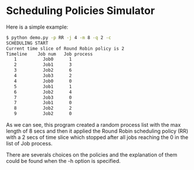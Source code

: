 # Scheduling Policies Simulator

Here is a simple example:

```bash
$ python demo.py -p RR -j 4 -m 8 -q 2 -c
SCHEDULING START
Current time slice of Round Robin policy is 2
Timeline	Job num	  Job process
   1		  Job0		1
   2		  Job1		3
   3		  Job2		6
   4		  Job3		2
   4		  Job0		0
   5		  Job1		1
   6		  Job2		4
   7		  Job3		0
   7		  Job1		0
   8		  Job2		2
   9		  Job2		0
```
As we can see, this program created a random process list with the max length of 8 secs and then it applied the Round Robin scheduling policy (RR) with a 2 secs of time slice which stopped after all jobs reaching the 0 in the list of Job process.

There are severals choices on the policies and the explanation of them could be found when the -h option is specified.